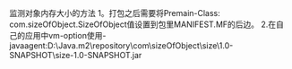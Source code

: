 监测对象内存大小的方法
1。打包之后需要将Premain-Class: com.sizeOfObject.SizeOfObject值设置到包里MANIFEST.MF的后边。
2.在自己的应用中vm-option使用-javaagent:D:\Java\.m2\repository\com\sizeOfObject\size\1.0-SNAPSHOT\size-1.0-SNAPSHOT.jar

